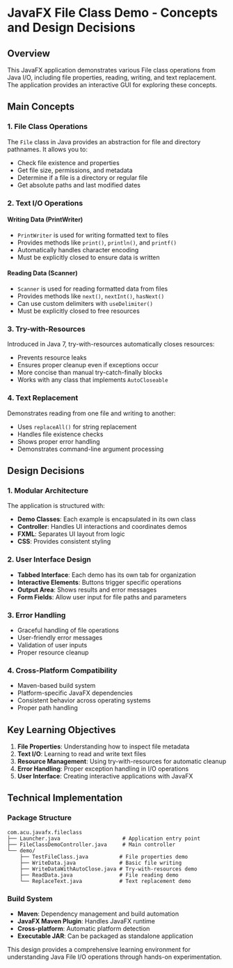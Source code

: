 # JavaFX File Class Demo - Concepts and Design Decisions

## Overview

This JavaFX application demonstrates various File class operations from Java I/O, including file properties, reading, writing, and text replacement. The application provides an interactive GUI for exploring these concepts.

## Main Concepts

### 1. File Class Operations

The `File` class in Java provides an abstraction for file and directory pathnames. It allows you to:
- Check file existence and properties
- Get file size, permissions, and metadata
- Determine if a file is a directory or regular file
- Get absolute paths and last modified dates

### 2. Text I/O Operations

#### Writing Data (PrintWriter)
- `PrintWriter` is used for writing formatted text to files
- Provides methods like `print()`, `println()`, and `printf()`
- Automatically handles character encoding
- Must be explicitly closed to ensure data is written

#### Reading Data (Scanner)
- `Scanner` is used for reading formatted data from files
- Provides methods like `next()`, `nextInt()`, `hasNext()`
- Can use custom delimiters with `useDelimiter()`
- Must be explicitly closed to free resources

### 3. Try-with-Resources

Introduced in Java 7, try-with-resources automatically closes resources:
- Prevents resource leaks
- Ensures proper cleanup even if exceptions occur
- More concise than manual try-catch-finally blocks
- Works with any class that implements `AutoCloseable`

### 4. Text Replacement

Demonstrates reading from one file and writing to another:
- Uses `replaceAll()` for string replacement
- Handles file existence checks
- Shows proper error handling
- Demonstrates command-line argument processing

## Design Decisions

### 1. Modular Architecture

The application is structured with:
- **Demo Classes**: Each example is encapsulated in its own class
- **Controller**: Handles UI interactions and coordinates demos
- **FXML**: Separates UI layout from logic
- **CSS**: Provides consistent styling

### 2. User Interface Design

- **Tabbed Interface**: Each demo has its own tab for organization
- **Interactive Elements**: Buttons trigger specific operations
- **Output Area**: Shows results and error messages
- **Form Fields**: Allow user input for file paths and parameters

### 3. Error Handling

- Graceful handling of file operations
- User-friendly error messages
- Validation of user inputs
- Proper resource cleanup

### 4. Cross-Platform Compatibility

- Maven-based build system
- Platform-specific JavaFX dependencies
- Consistent behavior across operating systems
- Proper path handling

## Key Learning Objectives

1. **File Properties**: Understanding how to inspect file metadata
2. **Text I/O**: Learning to read and write text files
3. **Resource Management**: Using try-with-resources for automatic cleanup
4. **Error Handling**: Proper exception handling in I/O operations
5. **User Interface**: Creating interactive applications with JavaFX

## Technical Implementation

### Package Structure
```
com.acu.javafx.fileclass
├── Launcher.java                    # Application entry point
├── FileClassDemoController.java     # Main controller
└── demo/
    ├── TestFileClass.java          # File properties demo
    ├── WriteData.java              # Basic file writing
    ├── WriteDataWithAutoClose.java # Try-with-resources demo
    ├── ReadData.java               # File reading demo
    └── ReplaceText.java            # Text replacement demo
```

### Build System
- **Maven**: Dependency management and build automation
- **JavaFX Maven Plugin**: Handles JavaFX runtime
- **Cross-platform**: Automatic platform detection
- **Executable JAR**: Can be packaged as standalone application

This design provides a comprehensive learning environment for understanding Java File I/O operations through hands-on experimentation. 